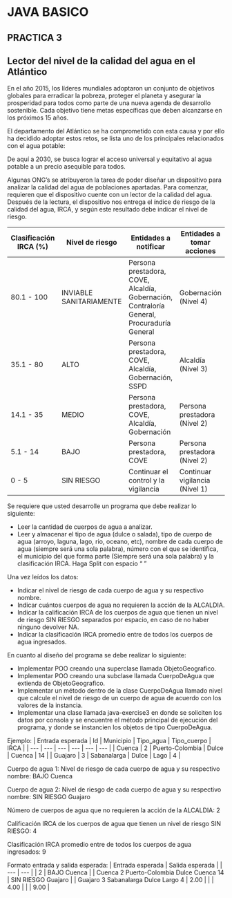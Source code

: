 # JAVA BASICO 
## PRACTICA 3
## Lector del nivel de la calidad del agua en el Atlántico

En el año 2015, los líderes mundiales adoptaron un conjunto de objetivos globales para erradicar la pobreza, proteger el planeta y asegurar la prosperidad para todos como parte de una nueva agenda de desarrollo sostenible. Cada objetivo tiene metas específicas que deben alcanzarse en los próximos 15 años.

El departamento del Atlántico se ha comprometido con esta causa y por ello ha decidido adoptar estos retos, se lista uno de los principales relacionados con el agua potable:

De aquí a 2030, se busca lograr el acceso universal y equitativo al agua potable a un precio asequible para todos.

Algunas ONG’s se atribuyeron la tarea de poder diseñar un dispositivo para analizar la calidad del agua de poblaciones apartadas. Para comenzar, requieren que el dispositivo cuente con un lector de la calidad del agua. Después de la lectura, el dispositivo nos entrega el índice de riesgo de la calidad del agua, IRCA, y según este resultado debe indicar el nivel de riesgo.


| Clasificación IRCA (%) | Nivel de riesgo | Entidades a notificar | Entidades a tomar acciones |
| --- | --- | --- | --- |
| 80.1 - 100 | INVIABLE SANITARIAMENTE | Persona prestadora, COVE, Alcaldía, Gobernación, Contraloría General, Procuraduría General | Gobernación (Nivel 4) |
| 35.1 - 80 | ALTO | Persona prestadora, COVE, Alcaldía, Gobernación, SSPD | Alcaldía (Nivel 3) | 
| 14.1 - 35 | MEDIO | Persona prestadora, COVE, Alcaldía, Gobernación	| Persona prestadora (Nivel 2) |
| 5.1 - 14	| BAJO	| Persona prestadora, COVE	| Persona prestadora (Nivel 2)	|
| 0 - 5	| SIN RIESGO	| Continuar el control y la vigilancia | Continuar vigilancia (Nivel 1)	| 

Se requiere que usted desarrolle un programa que debe realizar lo siguiente:

- Leer la cantidad de cuerpos de agua a analizar.
- Leer y almacenar el tipo de agua (dulce o salada), tipo de cuerpo de agua (arroyo, laguna, lago, rio, oceano, etc), nombre de cada cuerpo de agua (siempre será una sola palabra), número con el que se identifica, el municipio del que forma parte (Siempre será una sola palabra) y la clasificación IRCA. Haga Split con espacio “ ” 


Una vez leídos los datos:

- Indicar el nivel de riesgo de cada cuerpo de agua y su respectivo nombre.
- Indicar cuántos cuerpos de agua no requieren la acción de la ALCALDIA.
- Indicar la calificación IRCA de los cuerpos de agua que tienen un nivel de riesgo SIN RIESGO separados por espacio, en caso de no haber ninguno devolver NA.
- Indicar la clasificación IRCA promedio entre de todos los cuerpos de agua ingresados.

En cuanto al diseño del programa se debe realizar lo siguiente:

- Implementar POO creando una superclase llamada ObjetoGeografico.
- Implementar POO creando una subclase llamada CuerpoDeAgua que extienda de ObjetoGeografico.
- Implementar un método dentro de la clase CuerpoDeAgua llamado nivel que calcule el nivel de riesgo de un cuerpo de agua de acuerdo con los valores de la instancia. 
- Implementar una clase llamada java-exercise3 en donde se soliciten los datos por consola y se encuentre el método principal de ejecución del programa, y donde se instancien los objetos de tipo CuerpoDeAgua.
 

Ejemplo:
| Entrada esperada | Id | Municipio | Tipo_agua | Tipo_cuerpo | IRCA |
| --- | --- | --- | --- | --- | --- |
| Cuenca	| 2 | Puerto-Colombia | Dulce | Cuenca | 14 |
| Guajaro	| 3 | Sabanalarga | Dulce | Lago | 4 |

Cuerpo de agua 1:
Nivel de riesgo de cada cuerpo de agua y su respectivo nombre: BAJO Cuenca

Cuerpo de agua 2:
Nivel de riesgo de cada cuerpo de agua y su respectivo nombre: SIN RIESGO Guajaro

Número de cuerpos de agua que no requieren la acción de la ALCALDIA: 2

Calificación IRCA de los cuerpos de agua que tienen un nivel de riesgo SIN RIESGO:  4

Clasificación IRCA promedio entre de todos los cuerpos de agua ingresados: 9


Formato entrada y salida esperada:
| Entrada esperada | Salida esperada |
| --- | --- |
| 2	| BAJO Cuenca |
| Cuenca 2 Puerto-Colombia Dulce Cuenca 14	| SIN RIESGO Guajaro |
| Guajaro 3 Sabanalarga Dulce Largo 4 | 2.00 |
|  | 4.00 |
|  | 9.00 |
